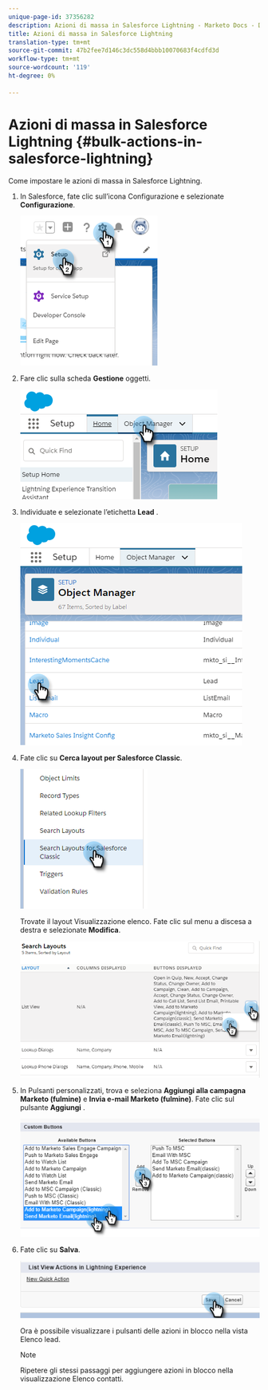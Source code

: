 ```yaml
---
unique-page-id: 37356282
description: Azioni di massa in Salesforce Lightning - Marketo Docs - Documentazione prodotto
title: Azioni di massa in Salesforce Lightning
translation-type: tm+mt
source-git-commit: 47b2fee7d146c3dc558d4bbb10070683f4cdfd3d
workflow-type: tm+mt
source-wordcount: '119'
ht-degree: 0%

---
```



# Azioni di massa in Salesforce Lightning {#bulk-actions-in-salesforce-lightning}

Come impostare le azioni di massa in Salesforce Lightning.

1. In Salesforce, fate clic sull’icona Configurazione e selezionate **Configurazione**.

   ![](assets/one.png)

1. Fare clic sulla scheda **Gestione** oggetti.

   ![](assets/two.png)

1. Individuate e selezionate l’etichetta **Lead** .

   ![](assets/three-2.png)

1. Fate clic su **Cerca layout per Salesforce Classic**.

   ![](assets/four-1.png)

   Trovate il layout Visualizzazione elenco. Fate clic sul menu a discesa a destra e selezionate **Modifica**.

   ![](assets/five.png)

1. In Pulsanti personalizzati, trova e seleziona **Aggiungi alla campagna Marketo (fulmine)** e **Invia e-mail Marketo (fulmine)**. Fate clic sul pulsante **Aggiungi** .

   ![](assets/six.png)

1. Fate clic su **Salva**.

   ![](assets/seven.png)

   Ora è possibile visualizzare i pulsanti delle azioni in blocco nella vista Elenco lead.

   >[!NOTE]
   >
   >Ripetere gli stessi passaggi per aggiungere azioni in blocco nella visualizzazione Elenco contatti.

